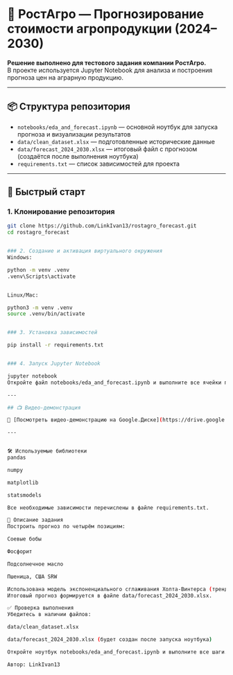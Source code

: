 # 🌾 РостАгро — Прогнозирование стоимости агропродукции (2024–2030)

**Решение выполнено для тестового задания компании РостАгро.**  
В проекте используется Jupyter Notebook для анализа и построения прогноза цен на аграрную продукцию.

---

## 📦 Структура репозитория

- `notebooks/eda_and_forecast.ipynb` — основной ноутбук для запуска прогноза и визуализации результатов  
- `data/clean_dataset.xlsx` — подготовленные исторические данные  
- `data/forecast_2024_2030.xlsx` — итоговый файл с прогнозом (создаётся после выполнения ноутбука)  
- `requirements.txt` — список зависимостей для проекта  

---

## 🚀 Быстрый старт

### 1. Клонирование репозитория

```bash
git clone https://github.com/LinkIvan13/rostagro_forecast.git
cd rostagro_forecast


### 2. Создание и активация виртуального окружения
Windows:

python -m venv .venv
.venv\Scripts\activate


Linux/Mac:

python3 -m venv .venv
source .venv/bin/activate


### 3. Установка зависимостей

pip install -r requirements.txt


### 4. Запуск Jupyter Notebook

jupyter notebook
Откройте файл notebooks/eda_and_forecast.ipynb и выполните все ячейки по порядку.

---

## 📺 Видео-демонстрация

🔗 [Посмотреть видео-демонстрацию на Google.Диске](https://drive.google.com/file/d/12EKBdrr6maai9wEN-fTsLLUtGZhSBONZ/view?usp=sharing)

---


🛠️ Используемые библиотеки
pandas

numpy

matplotlib

statsmodels

Все необходимые зависимости перечислены в файле requirements.txt.

📝 Описание задания
Построить прогноз по четырём позициям:

Соевые бобы

Фосфорит

Подсолнечное масло

Пшеница, США SRW

Использована модель экспоненциального сглаживания Холта-Винтерса (тренд, без сезонности).
Итоговый прогноз формируется в файле data/forecast_2024_2030.xlsx.

✅ Проверка выполнения
Убедитесь в наличии файлов:

data/clean_dataset.xlsx

data/forecast_2024_2030.xlsx (будет создан после запуска ноутбука)

Откройте ноутбук notebooks/eda_and_forecast.ipynb и выполните все шаги.

Автор: LinkIvan13